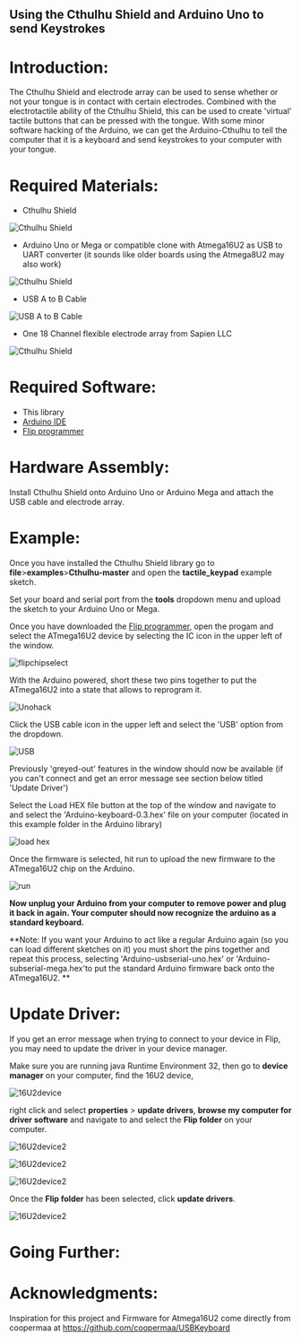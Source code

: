 ## Using the Cthulhu Shield and Arduino Uno to send Keystrokes

# Introduction:

The Cthulhu Shield and electrode array can be used to sense whether or not your tongue is in contact with certain electrodes. Combined with the electrotactile ability of the Cthulhu Shield, this can be used to create 'virtual' tactile buttons that can be pressed with the tongue. With some minor software hacking of the Arduino, we can get the Arduino-Cthulhu to tell the computer that it is a keyboard and send keystrokes to your computer with your tongue.

# Required Materials:

* Cthulhu Shield

![Cthulhu Shield](cthulhusmall.jpg)
* Arduino Uno or Mega or compatible clone with Atmega16U2 as USB to UART converter (it sounds like older boards using the Atmega8U2 may also work)

![Cthulhu Shield](unosmall.jpg)
* USB A to B Cable

![USB A to B Cable](usbsmall.jpg)

* One 18 Channel flexible electrode array from Sapien LLC

![Cthulhu Shield](ribbonsmall.jpg)

# Required Software:
* This library
* [Arduino IDE](https://www.arduino.cc/en/Main/Software)
* [Flip programmer](https://www.microchip.com/developmenttools/ProductDetails/flip)


# Hardware Assembly:
Install Cthulhu Shield onto Arduino Uno or Arduino Mega and attach the USB cable and electrode array. 

# Example:
Once you have installed the Cthulhu Shield library go to **file**>**examples**>**Cthulhu-master** and open the **tactile_keypad** example sketch.

Set your board and serial port from the **tools** dropdown menu and upload the sketch to your Arduino Uno or Mega.

Once you have downloaded the [Flip programmer](https://www.microchip.com/developmenttools/ProductDetails/flip), open the progam and select the ATmega16U2 device by selecting the IC icon in the upper left of the window. 

![flipchipselect](flipchipselect.jpg)

With the Arduino powered, short these two pins together to put the ATmega16U2 into a state that allows to reprogram it.

![Unohack](unokeyboardhack.jpg)

Click the USB cable icon in the upper left and select the 'USB' option from the dropdown. 

![USB](select_USB.jpg)

Previously 'greyed-out' features in the window should now be available (if you can't connect and get an error message see section below titled 'Update Driver')

Select the Load HEX file button at the top of the window and navigate to and select the 'Arduino-keyboard-0.3.hex' file on your computer (located in this example folder in the Arduino library)

![load hex](firmwareselect.jpg)

Once the firmware is selected, hit run to upload the new firmware to the ATmega16U2 chip on the Arduino.

![run](uploadfirmware.jpg)

**Now unplug your Arduino from your computer to remove power and plug it back in again. Your computer should now recognize the arduino as a standard keyboard.**



**Note: If you want your Arduino to act like a regular Arduino again (so you can load different sketches on it) you must short the pins together and repeat this process, selecting 'Arduino-usbserial-uno.hex' or 'Arduino-subserial-mega.hex'to put the standard Arduino firmware back onto the ATmega16U2. **


# Update Driver:
If you get an error message when trying to connect to your device in Flip, you may need to update the driver in your device manager. 

Make sure you are running java Runtime Environment 32, then go to **device manager** on your computer, find the 16U2 device, 

![16U2device](driverupdate1.jpg)

right click and select **properties** > **update drivers**, **browse my computer for driver software** and navigate to and select the **Flip folder** on your computer. 

![16U2device2](driverupdate2.jpg)

![16U2device2](driverupdate3.jpg)

![16U2device2](driverupdate4.jpg)

Once the **Flip folder** has been selected, click **update drivers**.

![16U2device2](driverupdate5.jpg)



# Going Further:


# Acknowledgments: 
Inspiration for this project and Firmware for Atmega16U2 come directly from coopermaa at https://github.com/coopermaa/USBKeyboard
